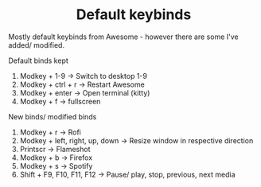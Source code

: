 <h1 align="center">Default keybinds</h1>
<p>Mostly default keybinds from Awesome - however there are some I've added/ modified.</p>
<p>Default binds kept</p>

1. Modkey + 1-9 -> Switch to desktop 1-9
2. Modkey + ctrl + r -> Restart Awesome
3. Modkey + enter -> Open terminal (kitty)
4. Modkey + f -> fullscreen
<p>New binds/ modified binds</p>

1. Modkey + r -> Rofi
2. Modkey + left, right, up, down -> Resize window in respective direction
3. Printscr -> Flameshot 
4. Modkey + b -> Firefox
5. Modkey + s -> Spotify
6. Shift + F9, F10, F11, F12 -> Pause/ play, stop, previous, next media

